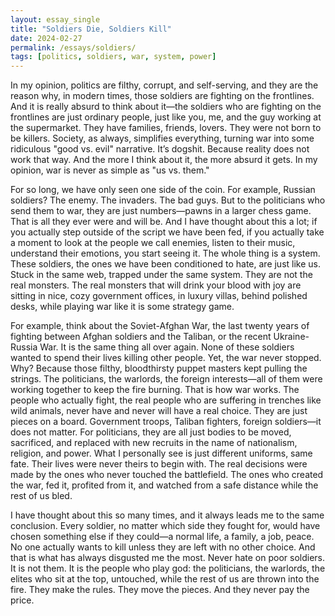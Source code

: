 ```yaml
---
layout: essay_single
title: "Soldiers Die, Soldiers Kill"
date: 2024-02-27
permalink: /essays/soldiers/
tags: [politics, soldiers, war, system, power]
---
```


In my opinion, politics are filthy, corrupt, and self-serving, and they are the reason why, in modern times, those soldiers are fighting on the frontlines. And it is really absurd to think about it—the soldiers who are fighting on the frontlines are just ordinary people, just like you, me, and the guy working at the supermarket. They have families, friends, lovers. They were not born to be killers. Society, as always, simplifies everything, turning war into some ridiculous "good vs. evil" narrative. It’s dogshit. Because reality does not work that way. And the more I think about it, the more absurd it gets. In my opinion, war is never as simple as "us vs. them."

For so long, we have only seen one side of the coin. For example, Russian soldiers? The enemy. The invaders. The bad guys. But to the politicians who send them to war, they are just numbers—pawns in a larger chess game. That is all they ever were and will be. And I have thought about this a lot; if you actually step outside of the script we have been fed, if you actually take a moment to look at the people we call enemies, listen to their music, understand their emotions, you start seeing it. The whole thing is a system. These soldiers, the ones we have been conditioned to hate, are just like us. Stuck in the same web, trapped under the same system. They are not the real monsters. The real monsters that will drink your blood with joy are sitting in nice, cozy government offices, in luxury villas, behind polished desks, while playing war like it is some strategy game.

For example, think about the Soviet-Afghan War, the last twenty years of fighting between Afghan soldiers and the Taliban, or the recent Ukraine-Russia War. It is the same thing all over again. None of these soldiers wanted to spend their lives killing other people. Yet, the war never stopped. Why? Because those filthy, bloodthirsty puppet masters kept pulling the strings. The politicians, the warlords, the foreign interests—all of them were working together to keep the fire burning. That is how war works. The people who actually fight, the real people who are suffering in trenches like wild animals, never have and never will have a real choice. They are just pieces on a board. Government troops, Taliban fighters, foreign soldiers—it does not matter. For politicians, they are all just bodies to be moved, sacrificed, and replaced with new recruits in the name of nationalism, religion, and power. What I personally see is just different uniforms, same fate. Their lives were never theirs to begin with. The real decisions were made by the ones who never touched the battlefield. The ones who created the war, fed it, profited from it, and watched from a safe distance while the rest of us bled.

I have thought about this so many times, and it always leads me to the same conclusion. Every soldier, no matter which side they fought for, would have chosen something else if they could—a normal life, a family, a job, peace. No one actually wants to kill unless they are left with no other choice. And that is what has always disgusted me the most. Never hate on poor soldiers. It is not them. It is the people who play god: the politicians, the warlords, the elites who sit at the top, untouched, while the rest of us are thrown into the fire. They make the rules. They move the pieces. And they never pay the price.
